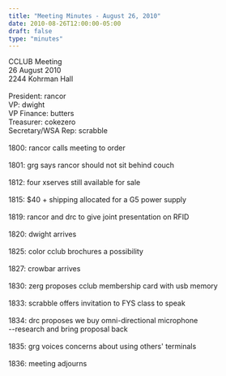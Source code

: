 ```yaml
---
title: "Meeting Minutes - August 26, 2010"
date: 2010-08-26T12:00:00-05:00
draft: false
type: "minutes"
---
```


CCLUB Meeting<br />
26 August 2010<br />
2244 Kohrman Hall<br />
<br />
President: rancor<br />
VP: dwight<br />
VP Finance: butters<br />
Treasurer: cokezero<br />
Secretary/WSA Rep: scrabble<br />
<br />
1800: rancor calls meeting to order<br />
<br />
1801: grg says rancor should not sit behind couch<br />
<br />
1812: four xserves still available for sale<br />
<br />
1815: $40 + shipping allocated for a G5 power supply<br />
<br />
1819: rancor and drc to give joint presentation on RFID<br />
<br />
1820: dwight arrives<br />
<br />
1825: color cclub brochures a possibility<br />
<br />
1827: crowbar arrives<br />
<br />
1830: zerg proposes cclub membership card with usb memory<br />
<br />
1833: scrabble offers invitation to FYS class to speak<br />
<br />
1834: drc proposes we buy omni-directional microphone<br />
      --research and bring proposal back<br />
<br />
1835: grg voices concerns about using others' terminals<br />
<br />
1836: meeting adjourns<br />
<br />
